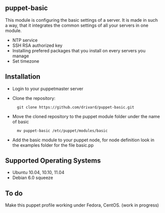puppet-basic
-----------------

This module is configuring the basic settings of a server.
It is made in such a way, that it integrates the common settings of all your servers in one module.

* NTP service
* SSH RSA authorized key
* Installing prefered packages that you install on every servers you manage
* Set timezone

Installation
------------

* Login to your puppetmaster server
* Clone the repository:

        git clone https://github.com/drivard/puppet-basic.git

* Move the cloned repository to the puppet module folder under the name of basic
  
        mv puppet-basic /etc/puppet/modules/basic
  
* Add the basic module to your puppet node, for node definition look in the examples folder for the file basic.pp

Supported Operating Systems
---------------------------

* Ubuntu 10.04, 10.10, 11.04
* Debian 6.0 squeeze

To do
-----

Make this puppet profile working under Fedora, CentOS. (work in progress)
